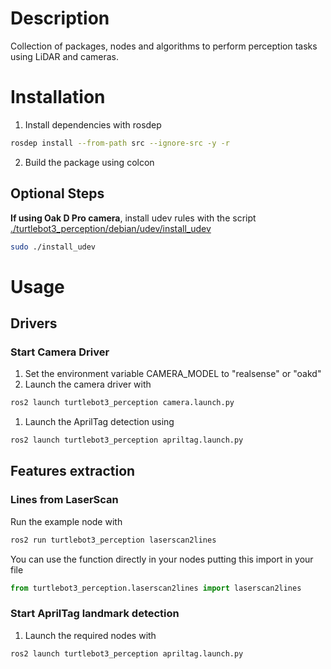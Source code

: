 
# Description
Collection of packages, nodes and algorithms to perform perception tasks using LiDAR and cameras.

# Installation
1. Install dependencies with rosdep
```bash
rosdep install --from-path src --ignore-src -y -r
```
2. Build the package using colcon 

## Optional Steps
**If using Oak D Pro camera**, install udev rules with the script [./turtlebot3_perception/debian/udev/install_udev](./turtlebot3_perception/debian/udev/install_udev)
```bash 
sudo ./install_udev
```
# Usage
## Drivers
### Start Camera Driver

1. Set the environment variable CAMERA_MODEL to "realsense" or "oakd"
2. Launch the camera driver with 
```bash 
ros2 launch turtlebot3_perception camera.launch.py
```
1. Launch the AprilTag detection using
```bash 
ros2 launch turtlebot3_perception apriltag.launch.py
```
## Features extraction
### Lines from LaserScan
Run the example node with
```bash 
ros2 run turtlebot3_perception laserscan2lines
```

You can use the function directly in your nodes putting this import in your file
```python
from turtlebot3_perception.laserscan2lines import laserscan2lines
```

### Start AprilTag landmark detection

1. Launch the required nodes with
```bash 
ros2 launch turtlebot3_perception apriltag.launch.py
```
